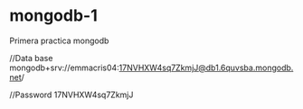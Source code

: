 # mongodb-1
Primera practica mongodb

//Data base 
mongodb+srv://emmacris04:17NVHXW4sq7ZkmjJ@db1.6quvsba.mongodb.net/

//Password
17NVHXW4sq7ZkmjJ

